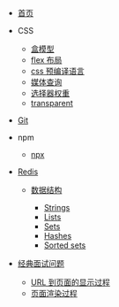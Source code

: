 - [首页](/)
- CSS

    - [盒模型](css/box-sizing.md)
    - [flex 布局](css/flex.md)
    - [css 预编译语言](css/css-precompile.md)
    - [媒体查询](css/media.md)
    - [选择器权重](css/选择器权重.md)
    - [transparent](css/transparent.md)
    
- [Git](Git/)

- npm
   
   - [npx](npm/npx.md)
   
- [Redis](Redis/)

    - [数据结构](Redis/数据结构/)
    
        - [Strings](Redis/数据结构/Strings.md)
        - [Lists](Redis/数据结构/Lists.md)
        - [Sets](Redis/数据结构/Sets.md)
        - [Hashes](Redis/数据结构/Hashes.md)
        - [Sorted sets](Redis/数据结构/Sorted%20sets.md)


- [经典面试问题](经典面试问题/)

    - [URL 到页面的显示过程](经典面试问题/URL%20到页面的显示过程.md)
    - [页面渲染过程](经典面试问题/页面渲染过程.md)
